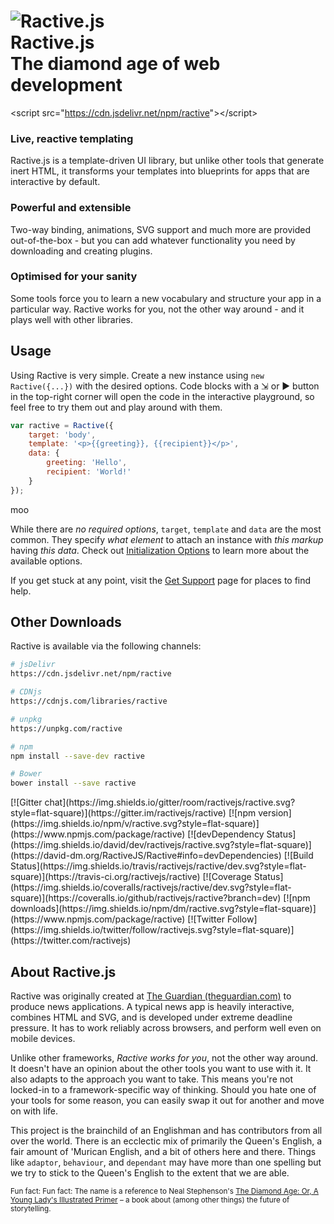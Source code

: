 <h1 id="logo">
  <img src="/img/avatar.png" alt="Ractive.js" />
  <div class="name">Ractive.js</div>
  <div class="slogan">The diamond age of web development</div>
</h1>

<div id="cdn">
  <span class="fluff">&lt;script src="</span><a href="https://cdn.jsdelivr.net/npm/ractive" class="url">https://cdn.jsdelivr.net/npm/ractive</a><span class="fluff">"&gt;&lt;/script&gt;</span>
</div>

<div class="container" id="info-blocks">
  <div class="col-md-4">
    <h3>Live, reactive templating</h3>
    Ractive.js is a template-driven UI library, but unlike other tools that generate inert HTML, it transforms your templates into blueprints for apps that are interactive by default.
  </div>
  <div class="col-md-4">
    <h3>Powerful and extensible</h3>
    Two-way binding, animations, SVG support and much more are provided out-of-the-box - but you can add whatever functionality you need by downloading and creating plugins.
  </div>
  <div class="col-md-4">
    <h3>Optimised for your sanity</h3>
    Some tools force you to learn a new vocabulary and structure your app in a particular way. Ractive works for you, not the other way around - and it plays well with other libraries.
  </div>
</div>

## Usage

Using Ractive is very simple. Create a new instance using `new Ractive({...})` with the desired options. Code blocks with a ⇲ or ▶ button in the top-right corner will open the code in the interactive playground, so feel free to try them out and play around with them.

<div data-playground="N4IgFiBcoE5SBTAJgcwSANCAzlA2gLoC+WALvJjvDAAQC8NAdggO40BKAhgMakCWANwQAKYAB1GY0qU4w0pSDQDkAIwD2SAJ5KMEqaQQBbAA4AbTgcVKAPMYB8wYChgIE-RiiIkajl9z7GfAiMpF7WAPT2OnqkSBaciuKSpFLOru4oVgASCKamatHJUn4BQSFWAOpqMKZIAIRKMUQSRACUANyU3BREQA"></div>

```js
var ractive = Ractive({
    target: 'body',
    template: '<p>{{greeting}}, {{recipient}}</p>',
    data: {
        greeting: 'Hello',
        recipient: 'World!'
    }
});
```

<div id="demo-one">moo</div>

<script>
    let view = new Ractive({
    target: "#demo-one",
    template: "<button on-click='@this.run()'>Run</button> {{#show}} <p>{{greeting}}, {{recipient}}</p> {{/}}",
    data: {
        greeting: 'Hello',
        recipient: 'World!'
    },
    run: function() {
        console.log("ok");
        this.set("show", true);
    }
});
</script>

While there are _no required options_, `target`, `template` and `data` are the most common. They specify _what element_ to attach an instance with _this markup_ having _this data_. Check out [Initialization Options](api/initialization-options.md) to learn more about the available options.

If you get stuck at any point, visit the [Get Support](get-started/support.md) page for places to find help.

## Other Downloads

Ractive is available via the following channels:

```sh
# jsDelivr
https://cdn.jsdelivr.net/npm/ractive

# CDNjs
https://cdnjs.com/libraries/ractive

# unpkg
https://unpkg.com/ractive

# npm
npm install --save-dev ractive

# Bower
bower install --save ractive
```

<div id="badges"></div>
[![Gitter chat](https://img.shields.io/gitter/room/ractivejs/ractive.svg?style=flat-square)](https://gitter.im/ractivejs/ractive)
[![npm version](https://img.shields.io/npm/v/ractive.svg?style=flat-square)](https://www.npmjs.com/package/ractive)
[![devDependency Status](https://img.shields.io/david/dev/ractivejs/ractive.svg?style=flat-square)](https://david-dm.org/RactiveJS/Ractive#info=devDependencies)
[![Build Status](https://img.shields.io/travis/ractivejs/ractive/dev.svg?style=flat-square)](https://travis-ci.org/ractivejs/ractive)
[![Coverage Status](https://img.shields.io/coveralls/ractivejs/ractive/dev.svg?style=flat-square)](https://coveralls.io/github/ractivejs/ractive?branch=dev)
[![npm downloads](https://img.shields.io/npm/dm/ractive.svg?style=flat-square)](https://www.npmjs.com/package/ractive)
[![Twitter Follow](https://img.shields.io/twitter/follow/ractivejs.svg?style=flat-square)](https://twitter.com/ractivejs)

## About Ractive.js

Ractive was originally created at [The Guardian (theguardian.com)](https://www.theguardian.com/) to produce news applications. A typical news app is heavily interactive, combines HTML and SVG, and is developed under extreme deadline pressure. It has to work reliably across browsers, and perform well even on mobile devices.

Unlike other frameworks, *Ractive works for you*, not the other way around. It doesn't have an opinion about the other tools you want to use with it. It also adapts to the approach you want to take. This means you're not locked-in to a framework-specific way of thinking. Should you hate one of your tools for some reason, you can easily swap it out for another and move on with life.

This project is the brainchild of an Englishman and has contributors from all over the world. There is an ecclectic mix of primarily the Queen's English, a fair amount of 'Murican English, and a bit of others here and there. Things like `adaptor`, `behaviour`, and `dependant` may have more than one spelling but we try to stick to the Queen's English to the extent that we are able.

<small>Fun fact: Fun fact: The name is a reference to Neal Stephenson's [The Diamond Age: Or, A Young Lady's Illustrated Primer](http://en.wikipedia.org/wiki/The_Diamond_Age) – a book about (among other things) the future of storytelling.</small>
